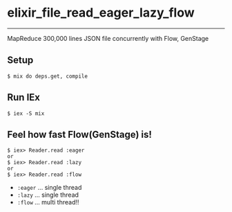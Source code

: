 # elixir_file_read_eager_lazy_flow

---

MapReduce 300,000 lines JSON file concurrently with Flow, GenStage

## Setup

```
$ mix do deps.get, compile
```

## Run IEx

```
$ iex -S mix
```

## Feel how fast Flow(GenStage) is!

```
$ iex> Reader.read :eager
or
$ iex> Reader.read :lazy
or
$ iex> Reader.read :flow
```

- `:eager` ... single thread
- `:lazy` ... single thread
- `:flow` ... multi thread!!
